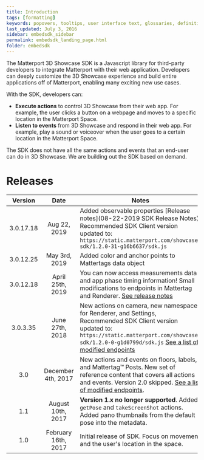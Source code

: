 ```yaml
---
title: Introduction
tags: [formatting]
keywords: popovers, tooltips, user interface text, glossaries, definitions
last_updated: July 3, 2016
sidebar: embedsdk_sidebar
permalink: embedsdk_landing_page.html
folder: embedsdk
---
```


The Matterport 3D Showcase SDK is a Javascript library for third-party developers to integrate Matterport with their web application. Developers can deeply customize the 3D Showcase experience and build entire applications off of Matterport, enabling many exciting new use cases.

With the SDK, developers can:

- **Execute actions** to control 3D Showcase from their web app. For example, the user clicks a button on a webpage and moves to a specific location in the Matterport Space.
- **Listen to events** from 3D Showcase and respond in their web app. For example, play a sound or voiceover when the user goes to a certain location in the Matterport Space.

The SDK does not have all the same actions and events that an end-user can do in 3D Showcase. We are building out the SDK based on demand.


# Releases

 Version | Date | Notes
:-------:|:--------:|-----
3.0.17.18 | Aug 22, 2019 | Added observable properties [Release notes](08-22-2019 SDK Release Notes) Recommended SDK Client version updated to: `https://static.matterport.com/showcase-sdk/1.2.0-31-g16b6637/sdk.js` 
3.0.12.25 | May 3rd, 2019 | Added color and anchor points to Mattertags data object
3.0.12.18 | April 25th, 2019 | You can now access measurements data and app phase timing information! Small modifications to endpoints in Mattertag and Renderer. [See release notes](release-notes.html)
3.0.3.35 | June 27th, 2018 | New actions on camera, new namespaces for Renderer, and Settings, Recommended SDK Client version updated to: `https://static.matterport.com/showcase-sdk/1.2.0-0-g1d0799d/sdk.js` [See a list of modified endpoints](upgrade.html)
3.0 | December 4th, 2017 | New actions and events on floors, labels, and Mattertag™ Posts. New set of reference content that covers all actions and events. Version 2.0 skipped. [See a list of modified endpoints](upgrade.html).
1.1 | August 10th, 2017 | **Version 1.x no longer supported**. Added `getPose` and `takeScreenShot` actions. <br/>Added pano thumbnails from the default pose into the metadata.
1.0 | February 16th, 2017 | Initial release of SDK. Focus on movement and the user's location in the space.
